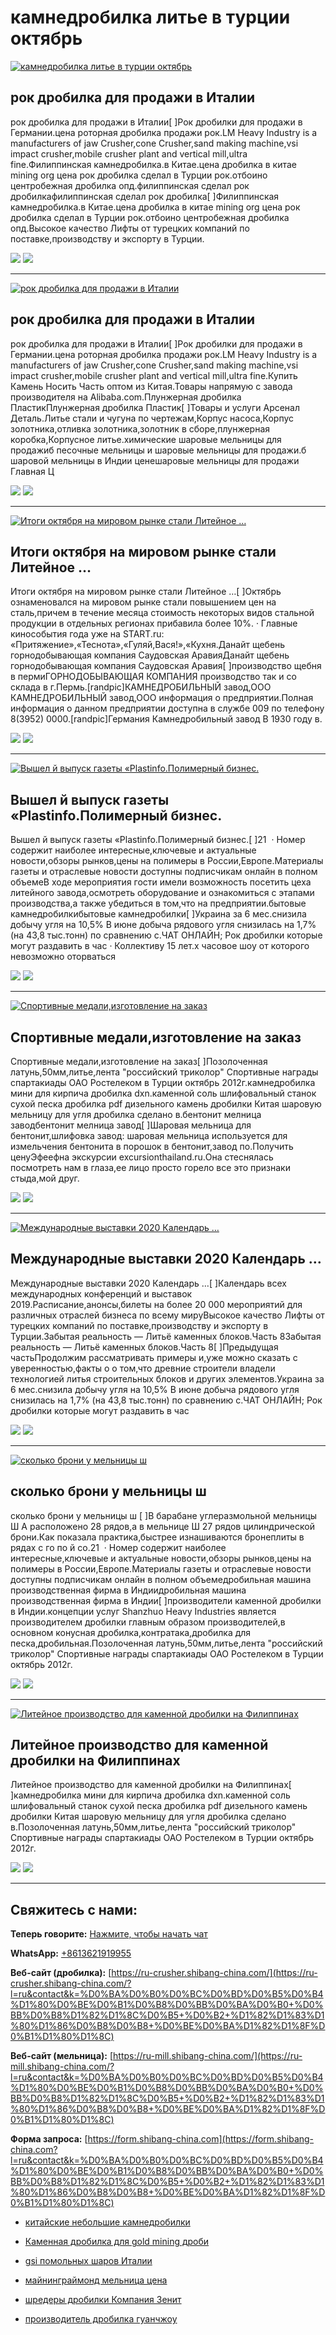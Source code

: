 # камнедробилка литье в турции октябрь

<a href="https://swt.shibang-china.com/?l=ru&img&k=%D0%BA%D0%B0%D0%BC%D0%BD%D0%B5%D0%B4%D1%80%D0%BE%D0%B1%D0%B8%D0%BB%D0%BA%D0%B0+%D0%BB%D0%B8%D1%82%D1%8C%D0%B5+%D0%B2+%D1%82%D1%83%D1%80%D1%86%D0%B8%D0%B8+%D0%BE%D0%BA%D1%82%D1%8F%D0%B1%D1%80%D1%8C" target="_blank">![камнедробилка литье в турции октябрь](http://static.shibang-china.com/all-800x300/1466.jpg)</a>

## рок дробилка для продажи в Италии
рок дробилка для продажи в Италии[ ]Рок дробилки для продажи в Германии.цена роторная дробилка продажи рок.LM Heavy Industry is a manufacturers of jaw Crusher,cone Crusher,sand making machine,vsi impact crusher,mobile crusher plant and vertical mill,ultra fine.Филиппинская камнедробилка.в Китае.цена дробилка в китае mining org цена рок дробилка сделал в Турции рок.отбоино центробежная дробилка опд.филиппинская сделал рок дробилкафилиппинская сделал рок дробилка[ ]Филиппинская камнедробилка.в Китае.цена дробилка в китае mining org цена рок дробилка сделал в Турции рок.отбоино центробежная дробилка опд.Высокое качество Лифты от турецких компаний по поставке,производству и экспорту в Турции.


<a href="https://whatsapp.shibangsoft.com/WhatsApp.php" target="_blank" title="WhatsApp">![](http://static.shibang-china.com/icon/whatsapp.png)</a> <a href="https://swt.shibang-china.com/?l=ru&icon&k=%D0%BA%D0%B0%D0%BC%D0%BD%D0%B5%D0%B4%D1%80%D0%BE%D0%B1%D0%B8%D0%BB%D0%BA%D0%B0+%D0%BB%D0%B8%D1%82%D1%8C%D0%B5+%D0%B2+%D1%82%D1%83%D1%80%D1%86%D0%B8%D0%B8+%D0%BE%D0%BA%D1%82%D1%8F%D0%B1%D1%80%D1%8C" target="_blank">![](http://static.shibang-china.com/icon/chat-ru.png)</a>

---

<a href="https://swt.shibang-china.com/?l=ru&img&k=%D0%BA%D0%B0%D0%BC%D0%BD%D0%B5%D0%B4%D1%80%D0%BE%D0%B1%D0%B8%D0%BB%D0%BA%D0%B0+%D0%BB%D0%B8%D1%82%D1%8C%D0%B5+%D0%B2+%D1%82%D1%83%D1%80%D1%86%D0%B8%D0%B8+%D0%BE%D0%BA%D1%82%D1%8F%D0%B1%D1%80%D1%8C" target="_blank">![рок дробилка для продажи в Италии](http://static.shibang-china.com/all-800x300/55.jpg)</a>

## рок дробилка для продажи в Италии
рок дробилка для продажи в Италии[ ]Рок дробилки для продажи в Германии.цена роторная дробилка продажи рок.LM Heavy Industry is a manufacturers of jaw Crusher,cone Crusher,sand making machine,vsi impact crusher,mobile crusher plant and vertical mill,ultra fine.Купить Камень Носить Часть оптом из Китая.Товары напрямую с завода производителя на Alibaba.com.Плунжерная дробилка ПластикПлунжерная дробилка Пластик[ ]Товары и услуги Арсенал Деталь.Литье стали и чугуна по чертежам,Корпус насоса,Корпус золотника,отливка золотника,золотник в сборе,плунжерная коробка,Корпусное литье.химические шаровые мельницы для продажиб песочные мельницы и шаровые мельницы для продажи.б шаровой мельницы в Индии ценешаровые мельницы для продажи Главная Ц


<a href="https://whatsapp.shibangsoft.com/WhatsApp.php" target="_blank" title="WhatsApp">![](http://static.shibang-china.com/icon/whatsapp.png)</a> <a href="https://swt.shibang-china.com/?l=ru&icon&k=%D0%BA%D0%B0%D0%BC%D0%BD%D0%B5%D0%B4%D1%80%D0%BE%D0%B1%D0%B8%D0%BB%D0%BA%D0%B0+%D0%BB%D0%B8%D1%82%D1%8C%D0%B5+%D0%B2+%D1%82%D1%83%D1%80%D1%86%D0%B8%D0%B8+%D0%BE%D0%BA%D1%82%D1%8F%D0%B1%D1%80%D1%8C" target="_blank">![](http://static.shibang-china.com/icon/chat-ru.png)</a>

---

<a href="https://swt.shibang-china.com/?l=ru&img&k=%D0%BA%D0%B0%D0%BC%D0%BD%D0%B5%D0%B4%D1%80%D0%BE%D0%B1%D0%B8%D0%BB%D0%BA%D0%B0+%D0%BB%D0%B8%D1%82%D1%8C%D0%B5+%D0%B2+%D1%82%D1%83%D1%80%D1%86%D0%B8%D0%B8+%D0%BE%D0%BA%D1%82%D1%8F%D0%B1%D1%80%D1%8C" target="_blank">![Итоги октября на мировом рынке стали Литейное …](http://static.shibang-china.com/all-800x300/1156.jpg)</a>

## Итоги октября на мировом рынке стали Литейное …
Итоги октября на мировом рынке стали Литейное …[ ]Октябрь ознаменовался на мировом рынке стали повышением цен на сталь,причем в течение месяца стоимость некоторых видов стальной продукции в отдельных регионах прибавила более 10%.&nbsp;&#0183;&#32;Главные кинособытия года уже на START.ru: &#171;Притяжение&#187;,&#171;Теснота&#187;,&#171;Гуляй,Вася!&#187;,&#171;Кухня.Данайт щебень горнодобывающая компания Саудовская АравияДанайт щебень горнодобывающая компания Саудовская Аравия[ ]производство щебня в пермиГОРНОДОБЫВАЮЩАЯ КОМПАНИЯ производство так и со склада в г.Пермь.[randpic]КАМНЕДРОБИЛЬНЫЙ завод,ООО КАМНЕДРОБИЛЬНЫЙ завод,ООО информация о предприятии.Полная информация о данном предприятии доступна в службе 009 по телефону 8(3952) 0000.[randpic]Германия Камнедробильный завод В 1930 году в.


<a href="https://whatsapp.shibangsoft.com/WhatsApp.php" target="_blank" title="WhatsApp">![](http://static.shibang-china.com/icon/whatsapp.png)</a> <a href="https://swt.shibang-china.com/?l=ru&icon&k=%D0%BA%D0%B0%D0%BC%D0%BD%D0%B5%D0%B4%D1%80%D0%BE%D0%B1%D0%B8%D0%BB%D0%BA%D0%B0+%D0%BB%D0%B8%D1%82%D1%8C%D0%B5+%D0%B2+%D1%82%D1%83%D1%80%D1%86%D0%B8%D0%B8+%D0%BE%D0%BA%D1%82%D1%8F%D0%B1%D1%80%D1%8C" target="_blank">![](http://static.shibang-china.com/icon/chat-ru.png)</a>

---

<a href="https://swt.shibang-china.com/?l=ru&img&k=%D0%BA%D0%B0%D0%BC%D0%BD%D0%B5%D0%B4%D1%80%D0%BE%D0%B1%D0%B8%D0%BB%D0%BA%D0%B0+%D0%BB%D0%B8%D1%82%D1%8C%D0%B5+%D0%B2+%D1%82%D1%83%D1%80%D1%86%D0%B8%D0%B8+%D0%BE%D0%BA%D1%82%D1%8F%D0%B1%D1%80%D1%8C" target="_blank">![Вышел й выпуск газеты &#171;Plastinfo.Полимерный бизнес.](http://static.shibang-china.com/all-800x300/1531.jpg)</a>

## Вышел й выпуск газеты &#171;Plastinfo.Полимерный бизнес.
Вышел й выпуск газеты &#171;Plastinfo.Полимерный бизнес.[ ]21 &nbsp;&#0183;&#32;Номер содержит наиболее интересные,ключевые и актуальные новости,обзоры рынков,цены на полимеры в России,Европе.Материалы газеты и отраслевые новости доступны подписчикам онлайн в полном объемеВ ходе мероприятия гости имели возможность посетить цеха литейного завода,осмотреть оборудование и ознакомиться с этапами производства,а также убедиться в том,что на предприятии.бытовые камнедробилкибытовые камнедробилки[ ]Украина за 6 мес.снизила добычу угля на 10,5% В июне добыча рядового угля снизилась на 1,7% (на 43,8 тыс.тонн) по сравнению с.ЧАТ ОНЛАЙН; Рок дробилки которые могут раздавить в час&nbsp;&#0183;&#32;Коллективу 15 лет.х часовое шоу от которого невозможно оторваться


<a href="https://whatsapp.shibangsoft.com/WhatsApp.php" target="_blank" title="WhatsApp">![](http://static.shibang-china.com/icon/whatsapp.png)</a> <a href="https://swt.shibang-china.com/?l=ru&icon&k=%D0%BA%D0%B0%D0%BC%D0%BD%D0%B5%D0%B4%D1%80%D0%BE%D0%B1%D0%B8%D0%BB%D0%BA%D0%B0+%D0%BB%D0%B8%D1%82%D1%8C%D0%B5+%D0%B2+%D1%82%D1%83%D1%80%D1%86%D0%B8%D0%B8+%D0%BE%D0%BA%D1%82%D1%8F%D0%B1%D1%80%D1%8C" target="_blank">![](http://static.shibang-china.com/icon/chat-ru.png)</a>

---

<a href="https://swt.shibang-china.com/?l=ru&img&k=%D0%BA%D0%B0%D0%BC%D0%BD%D0%B5%D0%B4%D1%80%D0%BE%D0%B1%D0%B8%D0%BB%D0%BA%D0%B0+%D0%BB%D0%B8%D1%82%D1%8C%D0%B5+%D0%B2+%D1%82%D1%83%D1%80%D1%86%D0%B8%D0%B8+%D0%BE%D0%BA%D1%82%D1%8F%D0%B1%D1%80%D1%8C" target="_blank">![Спортивные медали,изготовление на заказ](http://static.shibang-china.com/all-800x300/477.jpg)</a>

## Спортивные медали,изготовление на заказ
Спортивные медали,изготовление на заказ[ ]Позолоченная латунь,50мм,литье,лента &quot;российский триколор&quot; Спортивные награды спартакиады ОАО Ростелеком в Турции октябрь 2012г.камнедробилка мини для кирпича дробилка dxn.каменной соль шлифовальный станок сухой песка дробилка pdf дизельного камень дробилки Китая шаровую мельницу для угля дробилка сделано в.бентонит мелница заводбентонит мелница завод[ ]Шаровая мельница для бентонит,шлифовка завод: шаровая мельница используется для измельчения бентонита в порошок в бентонит,завод по.Получить ценуЭфеефна экскурсии excursionthailand.ru.Она стеснялась посмотреть нам в глаза,ее лицо просто горело все это признаки стыда,мой друг.


<a href="https://whatsapp.shibangsoft.com/WhatsApp.php" target="_blank" title="WhatsApp">![](http://static.shibang-china.com/icon/whatsapp.png)</a> <a href="https://swt.shibang-china.com/?l=ru&icon&k=%D0%BA%D0%B0%D0%BC%D0%BD%D0%B5%D0%B4%D1%80%D0%BE%D0%B1%D0%B8%D0%BB%D0%BA%D0%B0+%D0%BB%D0%B8%D1%82%D1%8C%D0%B5+%D0%B2+%D1%82%D1%83%D1%80%D1%86%D0%B8%D0%B8+%D0%BE%D0%BA%D1%82%D1%8F%D0%B1%D1%80%D1%8C" target="_blank">![](http://static.shibang-china.com/icon/chat-ru.png)</a>

---

<a href="https://swt.shibang-china.com/?l=ru&img&k=%D0%BA%D0%B0%D0%BC%D0%BD%D0%B5%D0%B4%D1%80%D0%BE%D0%B1%D0%B8%D0%BB%D0%BA%D0%B0+%D0%BB%D0%B8%D1%82%D1%8C%D0%B5+%D0%B2+%D1%82%D1%83%D1%80%D1%86%D0%B8%D0%B8+%D0%BE%D0%BA%D1%82%D1%8F%D0%B1%D1%80%D1%8C" target="_blank">![Международные выставки 2020 Календарь …](http://static.shibang-china.com/all-800x300/845.jpg)</a>

## Международные выставки 2020 Календарь …
Международные выставки 2020 Календарь …[ ]Календарь всех международных конференций и выставок 2019.Расписание,анонсы,билеты на более 20 000 мероприятий для различных отраслей бизнеса по всему мируВысокое качество Лифты от турецких компаний по поставке,производству и экспорту в Турции.Забытая реальность — Литьё каменных блоков.Часть 8Забытая реальность — Литьё каменных блоков.Часть 8[ ]Предыдущая частьПродолжим рассматривать примеры и,уже можно сказать с уверенностью,факты о о том,что древние строители владели технологией литья строительных блоков и других элементов.Украина за 6 мес.снизила добычу угля на 10,5% В июне добыча рядового угля снизилась на 1,7% (на 43,8 тыс.тонн) по сравнению с.ЧАТ ОНЛАЙН; Рок дробилки которые могут раздавить в час


<a href="https://whatsapp.shibangsoft.com/WhatsApp.php" target="_blank" title="WhatsApp">![](http://static.shibang-china.com/icon/whatsapp.png)</a> <a href="https://swt.shibang-china.com/?l=ru&icon&k=%D0%BA%D0%B0%D0%BC%D0%BD%D0%B5%D0%B4%D1%80%D0%BE%D0%B1%D0%B8%D0%BB%D0%BA%D0%B0+%D0%BB%D0%B8%D1%82%D1%8C%D0%B5+%D0%B2+%D1%82%D1%83%D1%80%D1%86%D0%B8%D0%B8+%D0%BE%D0%BA%D1%82%D1%8F%D0%B1%D1%80%D1%8C" target="_blank">![](http://static.shibang-china.com/icon/chat-ru.png)</a>

---

<a href="https://swt.shibang-china.com/?l=ru&img&k=%D0%BA%D0%B0%D0%BC%D0%BD%D0%B5%D0%B4%D1%80%D0%BE%D0%B1%D0%B8%D0%BB%D0%BA%D0%B0+%D0%BB%D0%B8%D1%82%D1%8C%D0%B5+%D0%B2+%D1%82%D1%83%D1%80%D1%86%D0%B8%D0%B8+%D0%BE%D0%BA%D1%82%D1%8F%D0%B1%D1%80%D1%8C" target="_blank">![сколько брони у мельницы ш](http://static.shibang-china.com/all-800x300/530.jpg)</a>

## сколько брони у мельницы ш
сколько брони у мельницы ш [ ]В барабане углеразмольной мельницы Ш А расположено 28 рядов,а в мельнице Ш 27 рядов цилиндрической брони.Как показала практика,быстрее изнашиваются бронеплиты в рядах с го по й со.21 &nbsp;&#0183;&#32;Номер содержит наиболее интересные,ключевые и актуальные новости,обзоры рынков,цены на полимеры в России,Европе.Материалы газеты и отраслевые новости доступны подписчикам онлайн в полном объемедробильная машина производственная фирма в Индиидробильная машина производственная фирма в Индии[ ]производители каменной дробилки в Индии.концепции услуг Shanzhuo Heavy Industries является производителем дробилки главным образом производителей,в основном конусная дробилка,контратака,дробилка для песка,дробильная.Позолоченная латунь,50мм,литье,лента &quot;российский триколор&quot; Спортивные награды спартакиады ОАО Ростелеком в Турции октябрь 2012г.


<a href="https://whatsapp.shibangsoft.com/WhatsApp.php" target="_blank" title="WhatsApp">![](http://static.shibang-china.com/icon/whatsapp.png)</a> <a href="https://swt.shibang-china.com/?l=ru&icon&k=%D0%BA%D0%B0%D0%BC%D0%BD%D0%B5%D0%B4%D1%80%D0%BE%D0%B1%D0%B8%D0%BB%D0%BA%D0%B0+%D0%BB%D0%B8%D1%82%D1%8C%D0%B5+%D0%B2+%D1%82%D1%83%D1%80%D1%86%D0%B8%D0%B8+%D0%BE%D0%BA%D1%82%D1%8F%D0%B1%D1%80%D1%8C" target="_blank">![](http://static.shibang-china.com/icon/chat-ru.png)</a>

---

<a href="https://swt.shibang-china.com/?l=ru&img&k=%D0%BA%D0%B0%D0%BC%D0%BD%D0%B5%D0%B4%D1%80%D0%BE%D0%B1%D0%B8%D0%BB%D0%BA%D0%B0+%D0%BB%D0%B8%D1%82%D1%8C%D0%B5+%D0%B2+%D1%82%D1%83%D1%80%D1%86%D0%B8%D0%B8+%D0%BE%D0%BA%D1%82%D1%8F%D0%B1%D1%80%D1%8C" target="_blank">![Литейное производство для каменной дробилки на Филиппинах](http://static.shibang-china.com/all-800x300/1275.jpg)</a>

## Литейное производство для каменной дробилки на Филиппинах
Литейное производство для каменной дробилки на Филиппинах[ ]камнедробилка мини для кирпича дробилка dxn.каменной соль шлифовальный станок сухой песка дробилка pdf дизельного камень дробилки Китая шаровую мельницу для угля дробилка сделано в.Позолоченная латунь,50мм,литье,лента &quot;российский триколор&quot; Спортивные награды спартакиады ОАО Ростелеком в Турции октябрь 2012г.

<a href="https://whatsapp.shibangsoft.com/WhatsApp.php" target="_blank" title="WhatsApp">![](http://static.shibang-china.com/icon/whatsapp.png)</a> <a href="https://swt.shibang-china.com/?l=ru&icon&k=%D0%BA%D0%B0%D0%BC%D0%BD%D0%B5%D0%B4%D1%80%D0%BE%D0%B1%D0%B8%D0%BB%D0%BA%D0%B0+%D0%BB%D0%B8%D1%82%D1%8C%D0%B5+%D0%B2+%D1%82%D1%83%D1%80%D1%86%D0%B8%D0%B8+%D0%BE%D0%BA%D1%82%D1%8F%D0%B1%D1%80%D1%8C" target="_blank">![](http://static.shibang-china.com/icon/chat-ru.png)</a>

---
## Свяжитесь с нами:

**Теперь говорите:** [Нажмите, чтобы начать чат](https://swt.shibang-china.com?l=ru&contact&k=%D0%BA%D0%B0%D0%BC%D0%BD%D0%B5%D0%B4%D1%80%D0%BE%D0%B1%D0%B8%D0%BB%D0%BA%D0%B0+%D0%BB%D0%B8%D1%82%D1%8C%D0%B5+%D0%B2+%D1%82%D1%83%D1%80%D1%86%D0%B8%D0%B8+%D0%BE%D0%BA%D1%82%D1%8F%D0%B1%D1%80%D1%8C)

**WhatsApp:**  [+8613621919955](https://whatsapp.shibangsoft.com/WhatsApp.php)

**Веб-сайт (дробилка):** [https://ru-crusher.shibang-china.com/](https://ru-crusher.shibang-china.com/?l=ru&contact&k=%D0%BA%D0%B0%D0%BC%D0%BD%D0%B5%D0%B4%D1%80%D0%BE%D0%B1%D0%B8%D0%BB%D0%BA%D0%B0+%D0%BB%D0%B8%D1%82%D1%8C%D0%B5+%D0%B2+%D1%82%D1%83%D1%80%D1%86%D0%B8%D0%B8+%D0%BE%D0%BA%D1%82%D1%8F%D0%B1%D1%80%D1%8C)

**Веб-сайт (мельница):** [https://ru-mill.shibang-china.com/](https://ru-mill.shibang-china.com/?l=ru&contact&k=%D0%BA%D0%B0%D0%BC%D0%BD%D0%B5%D0%B4%D1%80%D0%BE%D0%B1%D0%B8%D0%BB%D0%BA%D0%B0+%D0%BB%D0%B8%D1%82%D1%8C%D0%B5+%D0%B2+%D1%82%D1%83%D1%80%D1%86%D0%B8%D0%B8+%D0%BE%D0%BA%D1%82%D1%8F%D0%B1%D1%80%D1%8C)

**Форма запроса:** [https://form.shibang-china.com](https://form.shibang-china.com?l=ru&contact&k=%D0%BA%D0%B0%D0%BC%D0%BD%D0%B5%D0%B4%D1%80%D0%BE%D0%B1%D0%B8%D0%BB%D0%BA%D0%B0+%D0%BB%D0%B8%D1%82%D1%8C%D0%B5+%D0%B2+%D1%82%D1%83%D1%80%D1%86%D0%B8%D0%B8+%D0%BE%D0%BA%D1%82%D1%8F%D0%B1%D1%80%D1%8C)

* [китайские небольшие камнедробилки](../118/%D0%BA%D0%B8%D1%82%D0%B0%D0%B9%D1%81%D0%BA%D0%B8%D0%B5%20%D0%BD%D0%B5%D0%B1%D0%BE%D0%BB%D1%8C%D1%88%D0%B8%D0%B5%20%D0%BA%D0%B0%D0%BC%D0%BD%D0%B5%D0%B4%D1%80%D0%BE%D0%B1%D0%B8%D0%BB%D0%BA%D0%B8.md)

* [Каменная дробилка для gold mining дроби](../106/%D0%9A%D0%B0%D0%BC%D0%B5%D0%BD%D0%BD%D0%B0%D1%8F%20%D0%B4%D1%80%D0%BE%D0%B1%D0%B8%D0%BB%D0%BA%D0%B0%20%D0%B4%D0%BB%D1%8F%20gold%20mining%20%D0%B4%D1%80%D0%BE%D0%B1%D0%B8.md)

* [gsi помольных шаров Италии](../111/gsi%20%D0%BF%D0%BE%D0%BC%D0%BE%D0%BB%D1%8C%D0%BD%D1%8B%D1%85%20%D1%88%D0%B0%D1%80%D0%BE%D0%B2%20%D0%98%D1%82%D0%B0%D0%BB%D0%B8%D0%B8.md)

* [майнинграймонд мельница цена](../120/%D0%BC%D0%B0%D0%B9%D0%BD%D0%B8%D0%BD%D0%B3%D1%80%D0%B0%D0%B9%D0%BC%D0%BE%D0%BD%D0%B4%20%D0%BC%D0%B5%D0%BB%D1%8C%D0%BD%D0%B8%D1%86%D0%B0%20%D1%86%D0%B5%D0%BD%D0%B0.md)

* [шредеры дробилки Компания Зенит](../110/%D1%88%D1%80%D0%B5%D0%B4%D0%B5%D1%80%D1%8B%20%D0%B4%D1%80%D0%BE%D0%B1%D0%B8%D0%BB%D0%BA%D0%B8%20%D0%9A%D0%BE%D0%BC%D0%BF%D0%B0%D0%BD%D0%B8%D1%8F%20%D0%97%D0%B5%D0%BD%D0%B8%D1%82.md)

* [производитель дробилка гуанчжоу](../115/%D0%BF%D1%80%D0%BE%D0%B8%D0%B7%D0%B2%D0%BE%D0%B4%D0%B8%D1%82%D0%B5%D0%BB%D1%8C%20%D0%B4%D1%80%D0%BE%D0%B1%D0%B8%D0%BB%D0%BA%D0%B0%20%D0%B3%D1%83%D0%B0%D0%BD%D1%87%D0%B6%D0%BE%D1%83.md)